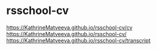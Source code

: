 # rsschool-cv

https://KathrineMatveeva.github.io/rsschool-cv/cv  
https://KathrineMatveeva.github.io/rsschool-cv/   
https://KathrineMatveeva.github.io/rsschool-cv/transcript

